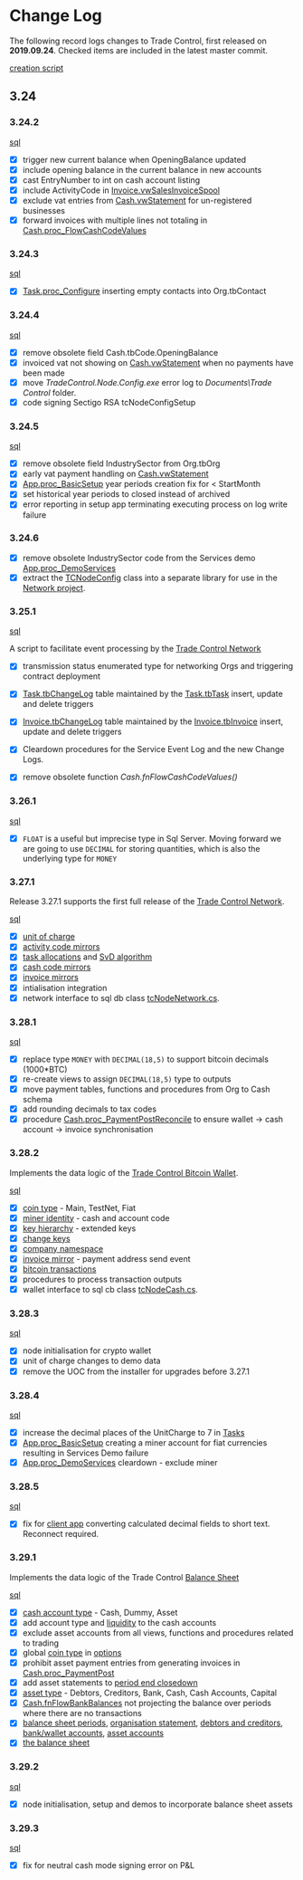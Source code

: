 # Change Log

The following record logs changes to Trade Control, first released on **2019.09.24**. Checked items are included in the latest master commit.

[creation script](src/tcNode/scripts/tc_create_node.sql)

## 3.24

### 3.24.2

[sql](src/tcNode/scripts/tc_upgrade_3_24_2.sql)

- [x] trigger new current balance when OpeningBalance updated 
- [x] include opening balance in the current balance in new accounts
- [x] cast EntryNumber to int on cash account listing
- [x] include ActivityCode in [Invoice.vwSalesInvoiceSpool](src/tcNodeDb/Invoice/Views/vwSalesInvoiceSpool.sql)
- [x] exclude vat entries from [Cash.vwStatement](src/tcNodeDb/Cash/Views/vwStatement.sql) for un-registered businesses
- [x] forward invoices with multiple lines not totaling in [Cash.proc_FlowCashCodeValues](src/tcNodeDb/Cash/Stored%20Procedures/proc_FlowCashCodeValues.sql)

### 3.24.3

[sql](src/tcNode/scripts/tc_upgrade_3_24_3.sql)

- [x] [Task.proc_Configure](src/tcNodeDb/Task/Stored%20Procedures/proc_Configure.sql) inserting empty contacts into Org.tbContact

### 3.24.4

[sql](src/tcNode/scripts/tc_upgrade_3_24_4.sql)

- [x] remove obsolete field Cash.tbCode.OpeningBalance
- [x] invoiced vat not showing on [Cash.vwStatement](src/tcNodeDb/Cash/Views/vwStatement.sql) when no payments have been made 
- [x] move _TradeControl.Node.Config.exe_ error log to _Documents\Trade Control_ folder.
- [x] code signing Sectigo RSA tcNodeConfigSetup 

### 3.24.5

[sql](src/tcNode/scripts/tc_upgrade_3_24_5.sql)

- [x] remove obsolete field IndustrySector from Org.tbOrg
- [x] early vat payment handling on [Cash.vwStatement](src/tcNodeDb/Cash/Views/vwStatement.sql)
- [x] [App.proc_BasicSetup](src/tcNodeDb/App/Stored%20Procedures/proc_BasicSetup.sql) year periods creation fix for < StartMonth
- [x] set historical year periods to closed instead of archived
- [x] error reporting in setup app terminating executing process on log write failure

### 3.24.6

- [x] remove obsolete IndustrySector code from the Services demo [App.proc_DemoServices](src/tcNodeDb/App/Stored%20Procedures/proc_DemoServices.sql)
- [x] extract the [TCNodeConfig](src/tcNode/TCNodeConfig.cs) class into a separate library for use in the [Network project](https://github.com/tradecontrol/tc-network).

### 3.25.1

[sql](src/tcNode/scripts/tc_upgrade_3_25_1.sql)

A script to facilitate event processing by the [Trade Control Network](https://github.com/tradecontrol/tc-network)

- [x] transmission status enumerated type for networking Orgs and triggering contract deployment
- [x] [Task.tbChangeLog](src/tcNodeDb/Task/Tables/tbChangeLog.sql) table maintained by the [Task.tbTask](src/tcNodeDb/Task/Tables/tbTask.sql) insert, update and delete triggers 
- [x] [Invoice.tbChangeLog](src/tcNodeDb/Invoice/Tables/tbChangeLog.sql) table maintained by the [Invoice.tbInvoice](src/tcNodeDb/Invoice/Tables/tbInvoice.sql) insert, update and delete triggers
- [x] Cleardown procedures for the Service Event Log and the new Change Logs. 
- [x] remove obsolete function _Cash.fnFlowCashCodeValues()_


### 3.26.1

[sql](src/tcNode/scripts/tc_upgrade_3_26_1.sql)

- [x] ```FLOAT``` is a useful but imprecise type in Sql Server. Moving forward we are going to use ```DECIMAL``` for storing quantities, which is also the underlying type for ```MONEY```

### 3.27.1

Release 3.27.1 supports the first full release of the [Trade Control Network](https://github.com/tradecontrol/tc-network).  

[sql](src/tcNode/scripts/tc_upgrade_3_27_1.sql)

- [x] [unit of charge](src/tcNodeDb/App/Tables/tbUoC.sql)
- [x] [activity code mirrors](src/tcNodeDb/Activity/Tables/tbMirror.sql)
- [x] [task allocations](src/tcNodeDb/Task/Tables/tbAllocation.sql) and [SvD algorithm](src/tcNodeDb/Task/Views/vwAllocationSvD.sql) 
- [x] [cash code mirrors](src/tcNodeDb/Cash/Tables/tbMirror.sql)
- [x] [invoice mirrors](src/tcNodeDb/Invoice/Tables/tbMirror.sql) 
- [x] intialisation integration
- [x] network interface to sql db class [tcNodeNetwork.cs](src/tcNode/TCNodeNetwork.cs).

### 3.28.1

[sql](src/tcNode/scripts/tc_upgrade_3_28_1.sql)

- [x] replace type ```MONEY``` with ```DECIMAL(18,5)``` to support bitcoin decimals (1000*BTC)
- [x] re-create views to assign ```DECIMAL(18,5)``` type to outputs
- [x] move payment tables, functions and procedures from Org to Cash schema
- [x] add rounding decimals to tax codes 
- [x] procedure [Cash.proc_PaymentPostReconcile](src/tcNodeDb/Cash/Stored%20Procedures/proc_PaymentPostReconcile.sql) to ensure wallet -> cash account -> invoice synchronisation

### 3.28.2

Implements the data logic of the [Trade Control Bitcoin Wallet](https://github.com/tradecontrol/tc-bitcoin).  

[sql](src/tcNode/scripts/tc_upgrade_3_28_2.sql)

- [x] [coin type](src/tcNodeDb/Cash/Tables/tbCoinType.sql) - Main, TestNet, Fiat
- [x] [miner identity](src/tcNodeDb/App/Tables/tbOptions.sql) - cash and account code
- [x] [key hierarchy](src/tcNodeDb/Org/Tables/tbAccountKey.sql) - extended keys
- [x] [change keys](src/tcNodeDb/Cash/Tables/tbChange.sql)
- [x] [company namespace](src/tcNodeDb/Org/Views/vwNamespace.sql)
- [x] [invoice mirror](src/tcNodeDb/Invoice/Tables/tbMirrorEvent.sql) - payment address send event
- [x] [bitcoin transactions](src/tcNodeDb/Cash/Tables/tbTx.sql)
- [x] procedures to process transaction outputs  
- [x] wallet interface to sql cb class [tcNodeCash.cs](src/tcNode/TCNodeCash.cs). 

### 3.28.3

[sql](src/tcNode/scripts/tc_upgrade_3_28_3.sql)

- [x] node initialisation for crypto wallet
- [x] unit of charge changes to demo data 
- [x] remove the UOC from the installer for upgrades before 3.27.1
 
### 3.28.4

[sql](src/tcNode/scripts/tc_upgrade_3_28_4.sql)

- [x] increase the decimal places of the UnitCharge to 7 in [Tasks](src/tcNodeDb/Task/Tables/tbTask.sql)
- [x] [App.proc_BasicSetup](src/tcNodeDb/App/Stored%20Procedures/proc_BasicSetup.sql) creating a miner account for fiat currencies resulting in Services Demo failure
- [x] [App.proc_DemoServices](src/tcNodeDb/App/Stored%20Procedures/proc_DemoServices.sql) cleardown - exclude miner 

### 3.28.5

[sql](src/tcNode/scripts/tc_upgrade_3_28_5.sql)

- [x] fix for [client app](https://github.com/tradecontrol/tc-office) converting calculated decimal fields to short text. Reconnect required.


### 3.29.1

Implements the data logic of the Trade Control [Balance Sheet](https://github.com/tradecontrol/tc-office#demos)

[sql](src/tcNode/scripts/tc_upgrade_3_29_1.sql)

- [x] [cash account type](src/tcNodeDb/Org/Tables/tbAccountType.sql) - Cash, Dummy, Asset
- [x] add account type and [liquidity](src/tcNodeDb/Org/Tables/tbAccount.sql) to the cash accounts
- [x] exclude asset accounts from all views, functions and procedures related to trading
- [x] global [coin type](src/tcNodeDb/Cash/Tables/tbCoinType.sql) in [options](src/tcNodeDb/App/Tables/tbOptions.sql)
- [x] prohibit asset payment entries from generating invoices in [Cash.proc_PaymentPost](src/tcNodeDb/Cash/Stored%20Procedures/proc_PaymentPost.sql)
- [x] add asset statements to [period end closedown](src/tcNodeDb/App/Stored%20Procedures/proc_PeriodClose.sql)
- [x] [asset type](src/tcNodeDb/Cash/Tables/tbAssetType.sql) - Debtors, Creditors, Bank, Cash, Cash Accounts, Capital
- [x] [Cash.fnFlowBankBalances](src/tcNodeDb/Cash/Functions/fnFlowBankBalances.sql) not projecting the balance over periods where there are no transactions
- [x] [balance sheet periods](src/tcNodeDb/Cash/Views/vwBalanceSheetPeriods.sql), [organisation statement](src/tcNodeDb/Org/Views/vwAssetStatement.sql), [debtors and creditors](src/tcNodeDb/Cash/Views/vwBalanceSheetOrgs.sql), [bank/wallet accounts](src/tcNodeDb/Cash/Views/vwBalanceSheetAccounts.sql), [asset accounts](src/tcNodeDb/Cash/Views/vwBalanceSheetAssets.sql)  
- [x] [the balance sheet](src/tcNodeDb/Cash/Views/vwBalanceSheet.sql) 

### 3.29.2

[sql](src/tcNode/scripts/tc_upgrade_3_29_2.sql)

- [x] node initialisation, setup and demos to incorporate balance sheet assets 

### 3.29.3

[sql](src/tcNode/scripts/tc_upgrade_3_29_3.sql)

- [x] fix for neutral cash mode signing error on P&L
